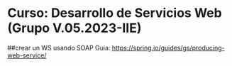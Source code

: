 # Curso: Desarrollo de Servicios Web (Grupo V.05.2023-IIE)

##crear un WS usando SOAP
Guia: https://spring.io/guides/gs/producing-web-service/
